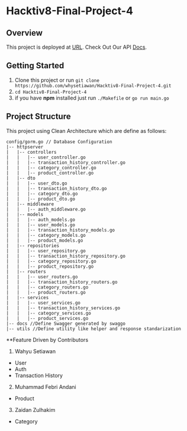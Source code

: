 # Hacktiv8-Final-Project-4

## Overview

This project is deployed at [URL](https://hacktiv8-final-project-4-production.up.railway.app). Check Out Our API [Docs](https://hacktiv8-final-project-4-production.up.railway.app/docs/index.html#/).

## Getting Started

1. Clone this project or run `git clone https://github.com/whysetiawan/Hacktiv8-Final-Project-4.git`
2. `cd Hacktiv8-Final-Project-4`
3. if you have **npm** installed just run `./Makefile` or `go run main.go`

## Project Structure

This project using Clean Architecture which are define as follows:

```
config/gorm.go // Database Configuration
|-- httpserver
|   |-- controllers
|   |   |-- user_controller.go
|   |   |-- transaction_history_controller.go
|   |   |-- category_controller.go
|   |   |-- product_controller.go
|   |-- dto
|   |   |-- user_dto.go
|   |   |-- transaction_history_dto.go
|   |   |-- category_dto.go
|   |   |-- product_dto.go
|   |-- middleware
|   |   |-- auth_middleware.go
|   |-- models
|   |   |-- auth_models.go
|   |   |-- user_models.go
|   |   |-- transaction_history_models.go
|   |   |-- category_models.go
|   |   |-- product_models.go
|   |-- repositories
|   |   |-- user_repository.go
|   |   |-- transaction_history_repository.go
|   |   |-- category_repository.go
|   |   |-- product_repository.go
|   |-- routers
|   |   |-- user_routers.go
|   |   |-- transaction_history_routers.go
|   |   |-- category_routers.go
|   |   |-- product_routers.go
|   |-- services
|   |   |-- user_services.go
|   |   |-- transaction_history_services.go
|   |   |-- category_services.go
|   |   |-- product_services.go
|-- docs //Define Swagger generated by swaggo
|-- utils //Define utility like helper and response standarization
```

\*\*Feature Driven by Contributors

1. Wahyu Setiawan

- User
- Auth
- Transaction History

2. Muhammad Febri Andani
 
- Product

3. Zaidan Zulhakim

- Category
